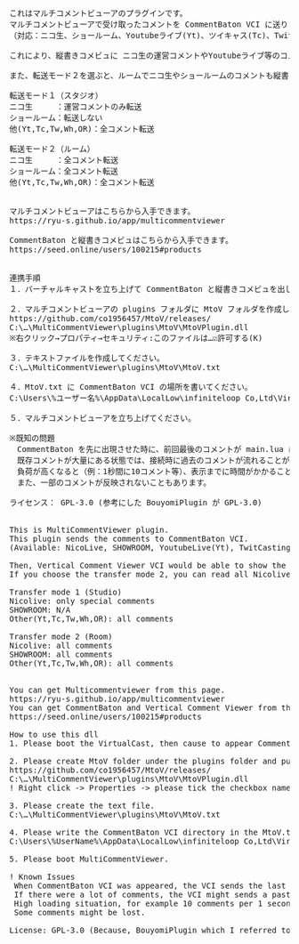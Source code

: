 <pre>
これはマルチコメントビューアのプラグインです。
マルチコメントビューアで受け取ったコメントを CommentBaton VCI に送ります。
（対応：ニコ生、ショールーム、Youtubeライブ(Yt)、ツイキャス(Tc)、Twitch(Tw)、ふわっち(Wh)、OPENREC(OR)）

これにより、縦書きコメビュに ニコ生の運営コメントやYoutubeライブ等のコメントが表示されるようになります。

また、転送モード２を選ぶと、ルームでニコ生やショールームのコメントも縦書きコメビュで見られるようになります。

転送モード１（スタジオ）
ニコ生　　　：運営コメントのみ転送
ショールーム：転送しない
他(Yt,Tc,Tw,Wh,OR)：全コメント転送

転送モード２（ルーム）
ニコ生　　　：全コメント転送
ショールーム：全コメント転送
他(Yt,Tc,Tw,Wh,OR)：全コメント転送


マルチコメントビューアはこちらから入手できます。
https://ryu-s.github.io/app/multicommentviewer

CommentBaton と縦書きコメビュはこちらから入手できます。
https://seed.online/users/100215#products


連携手順
１．バーチャルキャストを立ち上げて CommentBaton と縦書きコメビュを出してください。

２．マルチコメントビューアの plugins フォルダに MtoV フォルダを作成して MtoVPlugin.dll を置いてください。
https://github.com/co1956457/MtoV/releases/
C:\…\MultiCommentViewer\plugins\MtoV\MtoVPlugin.dll
※右クリック→プロパティ→セキュリティ:このファイルは…☑許可する(K)

３．テキストファイルを作成してください。
C:\…\MultiCommentViewer\plugins\MtoV\MtoV.txt

４．MtoV.txt に CommentBaton VCI の場所を書いてください。
C:\Users\%ユーザー名%\AppData\LocalLow\infiniteloop Co,Ltd\VirtualCast\EmbeddedScriptWorkspace\CommentBaton

５．マルチコメントビューアを立ち上げてください。

※既知の問題
　CommentBaton を先に出現させた時に、前回最後のコメントが main.lua に残っていたらそれが流れます。
　既存コメントが大量にある状態では、接続時に過去のコメントが流れることがあります。
　負荷が高くなると（例：1秒間に10コメント等）、表示までに時間がかかることがあります。
　また、一部のコメントが反映されないこともあります。

ライセンス： GPL-3.0 (参考にした BouyomiPlugin が GPL-3.0)


This is MultiCommentViewer plugin.
This plugin sends the comments to CommentBaton VCI.
(Available: NicoLive, SHOWROOM, YoutubeLive(Yt), TwitCasting(Tc), Twitch(Tw), Whowatch(Wh), OPENREC(OR))

Then, Vertical Comment Viewer VCI would be able to show the Nicolive special comments or Youtube live comments.
If you choose the transfer mode 2, you can read all Nicolive comments or SHOWROOM coments in the "Room".

Transfer mode 1 (Studio)
Nicolive: only special comments
SHOWROOM: N/A
Other(Yt,Tc,Tw,Wh,OR): all comments

Transfer mode 2 (Room)
Nicolive: all comments
SHOWROOM: all comments
Other(Yt,Tc,Tw,Wh,OR): all comments


You can get Multicommentviewer from this page.
https://ryu-s.github.io/app/multicommentviewer
You can get CommentBaton and Vertical Comment Viewer from this page.
https://seed.online/users/100215#products

How to use this dll
1. Please boot the VirtualCast, then cause to appear CommentBaton and Vertical Comment Viewer VCI.

2. Please create MtoV folder under the plugins folder and put this MtoVPlugin.dll in the folder.
https://github.com/co1956457/MtoV/releases/
C:\…\MultiCommentViewer\plugins\MtoV\MtoVPlugin.dll
! Right click -> Properties -> please tick the checkbox named "Unblock".

3. Please create the text file.
C:\…\MultiCommentViewer\plugins\MtoV\MtoV.txt

4. Please write the CommentBaton VCI directory in the MtoV.txt.
C:\Users\%UserName%\AppData\LocalLow\infiniteloop Co,Ltd\VirtualCast\EmbeddedScriptWorkspace\CommentBaton

5. Please boot MultiCommentViewer.

! Known Issues
 When CommentBaton VCI was appeared, the VCI sends the last comment if it was in main.lua.
 If there were a lot of comments, the VCI might sends a past comment.
 High loading situation, for example 10 comments per 1 seconds, it would take a time to show comments.
 Some comments might be lost.

License: GPL-3.0 (Because, BouyomiPlugin which I referred to the cods is GPL-3.0)
</pre>
